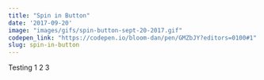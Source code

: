 ```yaml
---
title: "Spin in Button"
date: '2017-09-20'
image: "images/gifs/spin-button-sept-20-2017.gif"
codepen_link: "https://codepen.io/bloom-dan/pen/GMZbJY?editors=0100#1"
slug: spin-in-button
---
```


Testing 1 2 3
